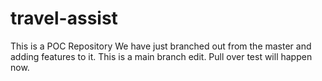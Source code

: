 # travel-assist
This is a POC Repository
We have just branched out from the master and adding features to it.
This is a main branch edit. Pull over test will happen now. 
